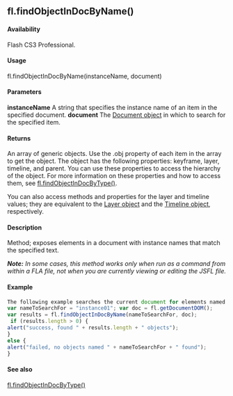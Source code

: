 ## fl.findObjectInDocByName()

#### Availability

Flash CS3 Professional.

#### Usage

fl.findObjectInDocByName(instanceName, document)

#### Parameters

**instanceName** A string that specifies the instance name of an item in the specified document.
**document** The [Document object](../Document_object/document_summary.md) in which to search for the specified item.

#### Returns

An array of generic objects. Use the .obj property of each item in the array to get the object. The object has the following properties: keyframe, layer, timeline, and parent. You can use these properties to access the hierarchy of the object. For more information on these properties and how to access them, see [fl.findObjectInDocByType()](../flash_object_(fl)/fl28.md).

You can also access methods and properties for the layer and timeline values; they are equivalent to the [Layer object](../Layer_object/layer_summary.md) and the [Timeline object](../Timeline_object/timeline_summary.md), respectively.

#### Description

Method; exposes elements in a document with instance names that match the specified text.

***Note:** In some cases, this method works only when run as a command from within a FLA file, not when you are currently viewing or editing the JSFL file.*

#### Example

```javascript
The following example searches the current document for elements named "instance01" .
var nameToSearchFor = "instance01"; var doc = fl.getDocumentDOM();
var results = fl.findObjectInDocByName(nameToSearchFor, doc);
 if (results.length > 0) {
alert("success, found " + results.length + " objects");
}
else {
alert("failed, no objects named " + nameToSearchFor + " found");
}

```
#### See also

[fl.findObjectInDocByType()](../flash_object_(fl)/fl28.md)

<span id="fl.findObjectInDocByType()" class="anchor"></span>
